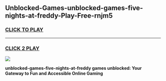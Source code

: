 
## Unblocked-Games-unblocked-games-five-nights-at-freddy-Play-Free-rnjm5
<h3>
<a href="https://premium76.site?title=unblocked-games-five-nights-at-freddy&ref=09A">CLICK TO PLAY</a></h3>
<hr>

<h3>
<a href="https://premium76.site?title=unblocked-games-five-nights-at-freddy&ref=09A">CLICK 2 PLAY</a>
  
</h3>

<a href="https://premium76.site?title=unblocked-games-five-nights-at-freddy&ref=09A"><img src="https://clearcache.store/games.png"></a>


**unblocked-games-five-nights-at-freddy games unblocked: Your Gateway to Fun and Accessible Online Gaming**

